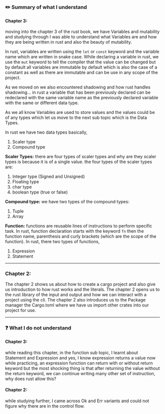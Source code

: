 
### ✏️ Summary of what I understand

#### Chapter 3:

moving into the chapter 3 of the rust book, we have Variables and mutability and studying through I was able to understand what Variables are and how they are being written in rust and also the beauty of mutability.

In rust, variables are written using the `let` or `const` keyword and the variable name which are written in snake case. While declaring a variable in rust, we use the `mut` keyword to tell the compiler that the value can be changed but by default all variables are immutable by default which is also the case of a constant as well as there are immutable and can be use in any scope of the project.

As we moved on we also encountered shadowing and how rust handles shadowing… in rust a variable that has been previously declared can be redeclared with the same variable name as the previously declared variable with the same or different data type.

As we all know Variables are used to store values and the values could be of any types which let us move to the next sub topic which is the Data Types.

In rust we have two data types basically,

1. Scaler type
2. Compound type

**Scaler Types:**
there are four types of scaler types and why are they scaler types is because it is of a single value.
the four types of the scaler types are:

1. Integer type (Signed and Unsigned)
2. Floating type
3. char type
4. boolean type (true or false)

**Compound type:**
we have two types of the compound types:

1. Tuple
2. Array

**Function:**
functions are reusable lines of instructions to perform specific task. In rust, function declaration starts with the keyword `fn` then the function name, parenthesis and curly brackets (which are the scope of the function). In rust, there two types of functions,

1. Expression
2. Statement

---

### Chapter 2:

The chapter 2 shows us about how to create a cargo project and also give us introduction to how rust works and the literals. The chapter 2 opens us to the rust library of the input and output and how we can interact with a project using the cli. The chapter 2 also introduces us to the Package manager the Cargo.toml where we have us import other crates into our project for use.

---

### ❓ What I do not understand

#### Chapter 3:

while reading this chapter, in the function sub topic, I learnt about Statement and Expression and yes, I know expression returns a value now while practicing, an expression function can return with or without return keyword but the most shocking thing is that after returning the value without the return keyword, we can continue writing many other set of instruction, why does rust allow this?

#### Chapter 2:

while studying further, I came across Ok and Err variants and could not figure why there are in the control flow.
